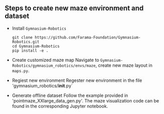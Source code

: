 
## Steps to create new maze environment and dataset

- Install `Gymnasium-Robotics`
  ```
  git clone https://github.com/Farama-Foundation/Gymnasium-Robotics.git
  cd Gymnasium-Robotics
  pip install -e .
  ```

- Create customized maze map
  Navigate to `Gymnasium-Robotics/gymnasium_robotics/envs/maze`, create new maze layout in `maps.py`.
- Regiest new environment
  Regester new environment in the file 'gymnasium_robotics/__init__.py`

- Generate offline dataset
  Follow the example provided in 'pointmaze_XXlarge_data_gen.py'. The maze visualization code can be found in the corresponding Jupyter notebook.